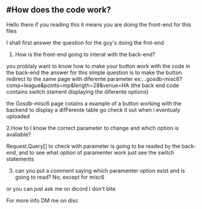 #How does the code work?
-----
Hello there if you reading this it means  you are doing the front-end for this files

I shall first answer the question for the guy's doing the frot-end

1. How is the front-end going to interat with the back-end?

you problaly want to know how to make your button work with the code in the back-end the answer for this simple question is to make the button redirect to the same page with diferente parameter ex:...gosdb-misc6?comp=league&points=mp&length=28&venue=HA
(the back end code contains switch stament displaying the diferente options)

the Gosdb-misc6 page cotains a example of a button working with the backend to display a difFerente table go check it out when i eventualy uploaded

2.How to I know the correct parameter to change and which option is avaliable?


Request.Query[<nameofparameter>] to check with parameter is going to be readed by the back-end, and to see what option of paramenter work just see the switch statements
  
3. can you  put a comment saying which paramenter option exist and is going to read?
  No, except for misc6 
  
  
  or you can just ask me on dicord I don't bite
  
  
  For more info DM me on disc
